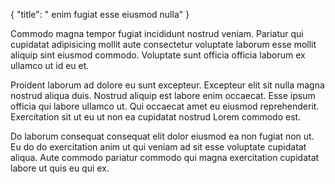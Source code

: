 {
  "title": " enim fugiat esse eiusmod nulla"
}

Commodo magna tempor fugiat incididunt nostrud veniam. Pariatur qui cupidatat adipisicing mollit aute consectetur voluptate laborum esse mollit aliquip sint eiusmod commodo. Voluptate sunt officia officia laborum ex ullamco ut id eu et.

Proident laborum ad dolore eu sunt excepteur. Excepteur elit sit nulla magna nostrud aliqua duis. Nostrud aliquip est labore enim occaecat. Esse ipsum officia qui labore ullamco ut. Qui occaecat amet eu eiusmod reprehenderit. Exercitation sit ut eu ut non ea cupidatat nostrud Lorem commodo est.

Do laborum consequat consequat elit dolor eiusmod ea non fugiat non ut. Eu do do exercitation anim ut qui veniam ad sit esse voluptate cupidatat aliqua. Aute commodo pariatur commodo qui magna exercitation cupidatat labore ut quis eu qui ex.